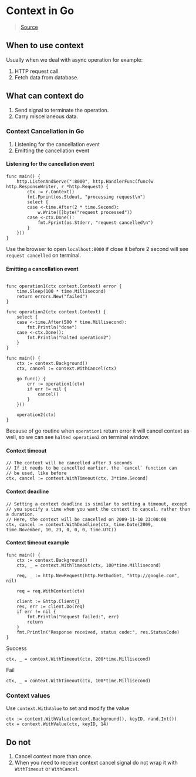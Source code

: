 # Context in Go

> [Source](https://www.sohamkamani.com/golang/context-cancellation-and-values/)

## When to use context

Usually when we deal with async operation for example:

1. HTTP request call.
2. Fetch data from database.

## What can context do

1. Send signal to terminate the operation.
2. Carry miscellaneous data.

### Context Cancellation in Go

1. Listening for the cancellation event
2. Emitting the cancellation event

#### Listening for the cancellation event

```
func main() {
	http.ListenAndServe(":8000", http.HandlerFunc(func(w http.ResponseWriter, r *http.Request) {
		ctx := r.Context()
		fmt.Fprint(os.Stdout, "processing request\n")
		select {
		case <-time.After(2 * time.Second):
			w.Write([]byte("request processed"))
		case <-ctx.Done():
			fmt.Fprint(os.Stderr, "request cancelled\n")
		}
	}))
}
```

Use the browser to open `localhost:8000` if close it before 2 second will see `request cancelled` on terminal.

#### Emitting a cancellation event

```

func operation1(ctx context.Context) error {
	time.Sleep(100 * time.Millisecond)
	return errors.New("failed")
}

func operation2(ctx context.Context) {
	select {
	case <-time.After(500 * time.Millisecond):
		fmt.Println("done")
	case <-ctx.Done():
		fmt.Println("halted operation2")
	}
}

func main() {
	ctx := context.Background()
	ctx, cancel := context.WithCancel(ctx)

	go func() {
		err := operation1(ctx)
		if err != nil {
			cancel()
		}
	}()

	operation2(ctx)
}

```

Because of go routine when `operation1` return error it will cancel context as well, so we can see `halted operation2`
on terminal window.

#### Context timeout

```
// The context will be cancelled after 3 seconds
// If it needs to be cancelled earlier, the `cancel` function can
// be used, like before
ctx, cancel := context.WithTimeout(ctx, 3*time.Second)
```

#### Context deadline

```
// Setting a context deadline is similar to setting a timeout, except
// you specify a time when you want the context to cancel, rather than a duration.
// Here, the context will be cancelled on 2009-11-10 23:00:00
ctx, cancel := context.WithDeadline(ctx, time.Date(2009, time.November, 10, 23, 0, 0, 0, time.UTC))
```

#### Context timeout example

```
func main() {
	ctx := context.Background()
	ctx, _ = context.WithTimeout(ctx, 100*time.Millisecond)

	req, _ := http.NewRequest(http.MethodGet, "http://google.com", nil)

	req = req.WithContext(ctx)

	client := &http.Client{}
	res, err := client.Do(req)
	if err != nil {
		fmt.Println("Request failed:", err)
		return
	}
	fmt.Println("Response received, status code:", res.StatusCode)
}
```

Success

```
ctx, _ = context.WithTimeout(ctx, 200*time.Millisecond)
```

Fail

```
ctx, _ = context.WithTimeout(ctx, 100*time.Millisecond)
```

### Context values

Use `context.WithValue` to set and modify the value

```
ctx := context.WithValue(context.Background(), keyID, rand.Int())
ctx = context.WithValue(ctx, keyID, 14)
```

## Do not

1. Cancel context more than once.
2. When you need to receive context cancel signal do not wrap it with `WithTimeout` or `WithCancel`.